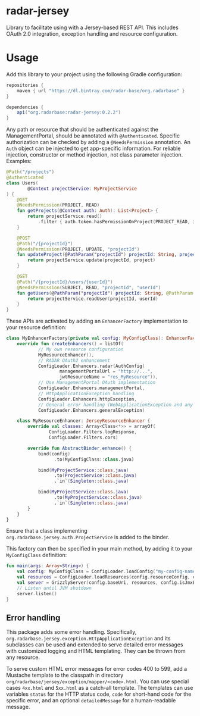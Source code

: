 # radar-jersey

Library to facilitate using with a Jersey-based REST API. This includes OAuth 2.0 integration, exception handling and resource configuration.

# Usage

Add this library to your project using the following Gradle configuration:
```gradle
repositories {
    maven { url "https://dl.bintray.com/radar-base/org.radarbase" }
}

dependencies {
    api("org.radarbase:radar-jersey:0.2.2")
}
```

Any path or resource that should be authenticated against the ManagementPortal, should be annotated with `@Authenticated`. Specific authorization can be checked by adding a `@NeedsPermission` annotation. An `Auth` object can be injected to get app-specific information. For reliable injection, constructor or method injection, not class parameter injection. Examples:

```kotlin
@Path("/projects")
@Authenticated
class Users(
        @Context projectService: MyProjectService
) {
    @GET
    @NeedsPermission(PROJECT, READ)
    fun getProjects(@Context auth: Auth): List<Project> {
        return projectService.read()
            .filter { auth.token.hasPermissionOnProject(PROJECT_READ, it.name) }
    } 

    @POST
    @Path("/{projectId}")
    @NeedsPermission(PROJECT, UPDATE, "projectId")
    fun updateProject(@PathParam("projectId") projectId: String, project: Project) {
        return projectService.update(projectId, project)
    }

    @GET
    @Path("/{projectId}/users/{userId}")
    @NeedsPermission(SUBJECT, READ, "projectId", "userId")
    fun getUsers(@PathParam("projectId") projectId: String, @PathParam("userId") userId: String) {
        return projectService.readUser(projectId, userId)
    }
}
```

These APIs are activated by adding an `EnhancerFactory` implementation to your resource definition:
```kotlin
class MyEnhancerFactory(private val config: MyConfigClass): EnhancerFactory {
    override fun createEnhancers() = listOf(
            // My own resource configuration
            MyResourceEnhancer(),
            // RADAR OAuth2 enhancement
            ConfigLoader.Enhancers.radar(AuthConfig(
                    managementPortalUrl = "http://...",
                    jwtResourceName = "res_MyResource")),
            // Use ManagementPortal OAuth implementation
            ConfigLoader.Enhancers.managementPortal,
            // HttpApplicationException handling
            ConfigLoader.Enhancers.httpException,
            // General error handling (WebApplicationException and any other Exception)
            ConfigLoader.Enhancers.generalException)

    class MyResourceEnhancer: JerseyResourceEnhancer {
        override val classes: Array<Class<*>> = arrayOf(
	            ConfigLoader.Filters.logResponse,
		        ConfigLoader.Filters.cors)

        override fun AbstractBinder.enhance() {
            bind(config)
                  .to(MyConfigClass::class.java)

            bind(MyProjectService::class.java)
                  .to(ProjectService::class.java)
                  .`in`(Singleton::class.java)

            bind(MyProjectService::class.java)
                  .to(MyProjectService::class.java)
                  .`in`(Singleton::class.java)
        }
    }
}
```
Ensure that a class implementing `org.radarbase.jersey.auth.ProjectService` is added to the binder.

This factory can then be specified in your main method, by adding it to your `MyConfigClass` definition:
```kotlin
fun main(args: Array<String>) {
    val config: MyConfigClass = ConfigLoader.loadConfig("my-config-name.yml", args)
    val resources = ConfigLoader.loadResources(config.resourceConfig, config)
    val server = GrizzlyServer(config.baseUri, resources, config.isJmxEnabled)
    // Listen until JVM shutdown
    server.listen()
}
```

## Error handling

This package adds some error handling. Specifically, `org.radarbase.jersey.exception.HttpApplicationException` and its subclasses can be used and extended to serve detailed error messages with customized logging and HTML templating. They can be thrown from any resource.

To serve custom HTML error messages for error codes 400 to 599, add a Mustache template to the classpath in directory `org/radarbase/jersey/exception/mapper/<code>.html`. You can use special cases `4xx.html` and `5xx.html` as a catch-all template. The templates can use variables `status` for the HTTP status code, `code` for short-hand code for the specific error, and an optional `detailedMessage` for a human-readable message.
